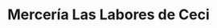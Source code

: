 ---
title: "Mercería Las Labores de Ceci"
url: /oviedo-uvieu/merceria-las-labores-de-ceci/
shop: ropa
---